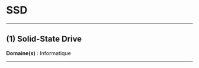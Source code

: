 # SSD

-----------------------------------------------

## (1) Solid-State Drive

**Domaine(s)** : Informatique


----------------------------------------------

